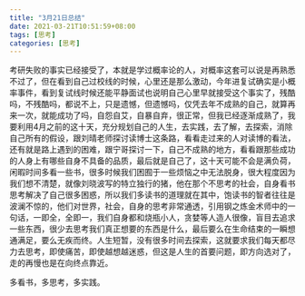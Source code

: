 ```yaml
---
title: "3月21日总结"
date: 2021-03-21T10:51:59+08:00
tags: [思考]
categories: [思考]
---
```


考研失败的事实已经接受了，本就是学过概率论的人，对概率这套可以说是再熟悉不过了，但在看到自己过校线的时候，心里还是那么激动，今年进复试确实是小概率事件，看到复试线时候还能平静面试也说明自己心里早就接受这个事实了，残酷吗，不残酷吗，都说不上，只是遗憾，但遗憾吗，仅凭去年不成熟的自己，就算再来一次，就能成功了吗，自怨自艾，自暴自弃，很正常，但我已经逐渐成熟了，我要利用4月之前的这十天，充分规划自己的人生，去实践，去了解，去探索，消除自己所有的假设，跟刘晴老师探讨读博士这条路，看看走过来的人对读博的看法，还有就是路上遇到的困难，跟宁哥探讨一下，自己不成熟的地方，看看跟那些成功的人身上有哪些自身不具备的品质，最后就是自己了，这十天可能不会是满负荷，闲暇时间多看一些书，很多时候我们困囿于一些烦恼之中无法脱身，很大程度因为我们想不清楚，就像刘晓波写的特立独行的猪，他在那个不思考的社会，自身看书思考解决了自己很多困惑，所以我们多读书的道理就在其中，饱读书的智者往往是波澜不惊的，他们对世界，社会，自身的思考非常通透，引用钢之炼金术师中的一句话，一即全，全即一，我们自身都和烧瓶小人，贪婪等人造人很像，盲目去追求一些东西，很少去思考我们真正想要的东西是什么，最后要么在生命结束的一瞬想通满足，要么无疾而终。人生短暂，没有很多时间去探索，这就要求我们每天都尽力去思考，即使痛苦，即使越想越迷惑，但这是人生的首要问题，即方向选对了，走的再慢也是在向终点靠近。

多看书，多思考，多实践。